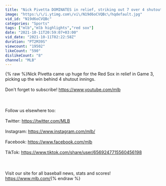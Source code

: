```yaml
---
title: "Nick Pivetta DOMINATES in relief, striking out 7 over 4 shutout innings!"
image: "https:\/\/i.ytimg.com\/vi\/N19d6oCVQBc\/hqdefault.jpg"
vid_id: "N19d6oCVQBc"
categories: "Sports"
tags: ["mlb","mlb highlights","red sox"]
date: "2021-10-11T20:59:07+03:00"
vid_date: "2021-10-11T02:22:58Z"
duration: "PT2M39S"
viewcount: "19502"
likeCount: "590"
dislikeCount: "8"
channel: "MLB"
---
```

{% raw %}Nick Pivetta came up huge for the Red Sox in relief in Game 3, picking up the win behind 4 shutout innings.<br /><br />Don't forget to subscribe! <a rel="nofollow" target="blank" href="https://www.youtube.com/mlb">https://www.youtube.com/mlb</a><br /><br /><br /><br />Follow us elsewhere too:<br /><br />Twitter: <a rel="nofollow" target="blank" href="https://twitter.com/MLB">https://twitter.com/MLB</a><br /><br />Instagram: <a rel="nofollow" target="blank" href="https://www.instagram.com/mlb/">https://www.instagram.com/mlb/</a><br /><br />Facebook: <a rel="nofollow" target="blank" href="https://www.facebook.com/mlb">https://www.facebook.com/mlb</a><br /><br />TikTok: <a rel="nofollow" target="blank" href="https://www.tiktok.com/share/user/6569247715560456198">https://www.tiktok.com/share/user/6569247715560456198</a><br /><br /><br /><br />Visit our site for all baseball news, stats and scores! <a rel="nofollow" target="blank" href="https://www.mlb.com/">https://www.mlb.com/</a>{% endraw %}

